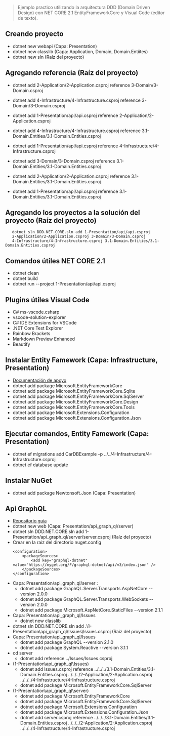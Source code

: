 > Ejemplo practico utilizando la arquitectura DDD (Domain Driven Design) con NET CORE 2.1 EntityFrameworkCore y Visual Code (editor de texto).

## Creando proyecto 

 - dotnet new webapi   (Capa: Presentation)
 - dotnet new classlib  (Capa: Application, Domain, Domain.Entiites)
 - dotnet new sln  (Raíz del proyecto)   

## Agregando referencia (Raíz del proyecto)     
   
   - dotnet add 2-Application/2-Application.csproj reference
   3-Domain/3-Domain.csproj
   
   - dotnet add 4-Infrastructure/4-Infrastructure.csproj reference
   3-Domain/3-Domain.csproj
   
   - dotnet add 1-Presentation/api/api.csproj reference
   2-Application/2-Application.csproj

   - dotnet add 4-Infrastructure/4-Infrastructure.csproj reference 3.1-Domain.Entities/3.1-Domain.Entities.csproj

   - dotnet add 1-Presentation/api/api.csproj reference
   4-Infrastructure/4-Infrastructure.csproj
   
   - dotnet add 3-Domain/3-Domain.csproj reference 3.1-Domain.Entities/3.1-Domain.Entities.csproj
  
   - dotnet add 2-Application/2-Application.csproj reference 3.1-Domain.Entities/3.1-Domain.Entities.csproj

   - dotnet add 1-Presentation/api/api.csproj reference 3.1-Domain.Entities/3.1-Domain.Entities.csproj
   
## Agregando los proyectos a la solución del proyecto (Raíz del proyecto) 

       dotnet sln DDD.NET.CORE.sln add 1-Presentation/api/api.csproj
       2-Application/2-Application.csproj 3-Domain/3-Domain.csproj
       4-Infrastructure/4-Infrastructure.csproj 3.1-Domain.Entities/3.1-Domain.Entities.csproj

 ## Comandos útiles NET CORE 2.1    
  
  - dotnet clean
  - dotnet build
  - dotnet run --project 1-Presentation/api/api.csproj
     
 ##   Plugins útiles Visual Code 

  -  C# ms-vscode.csharp   
  -  vscode-solution-explorer   
  -  C# IDE Extensions for VSCode
  -  .NET Core Test Explorer
  -  Rainbow Brackets
  -  Markdown Preview Enhanced
  -  Beautify

 ## Instalar Entity Famework (Capa: Infrastructure, Presentation)

  - [Documentación de apoyo](https://docs.microsoft.com/en-us/ef/core/get-started/install/)
  - dotnet add package Microsoft.EntityFrameworkCore
  - dotnet add package Microsoft.EntityFrameworkCore.Sqlite
  - dotnet add package Microsoft.EntityFrameworkCore.SqlServer
  - dotnet add package Microsoft.EntityFrameworkCore.Design
  - dotnet add package Microsoft.EntityFrameworkCore.Tools
  - dotnet add package Microsoft.Extensions.Configuration
  - dotnet add package Microsoft.Extensions.Configuration.Json

## Ejecutar comandos, Entity Famework (Capa: Presentation)

  - dotnet ef migrations add CarDBExample -p ../../4-Infrastructure/4-Infrastructure.csproj 
  - dotnet ef database update

## Instalar NuGet 

  - dotnet add package Newtonsoft.Json (Capa: Presentation)

## Api GraphQL 
  - [Repositorio guía](https://github.com/thedull/GraphQLWorkshop/tree/0_1_Initial)
  - dotnet new web (Capa: Presentation/api_graph_ql/server)
  - dotnet sln DDD.NET.CORE.sln add 1-Presentation/api_graph_ql/server/server.csproj (Raíz del proyecto)
  - Crear en la raiz del directorio nuget.config
    ```
    <configuration>
        <packageSources>
            <add key="graphql-dotnet" value="https://myget.org/F/graphql-dotnet/api/v3/index.json" />
        </packageSources>
    </configuration>
    ```
  - Capa: Presentation/api_graph_ql/server :
    - dotnet add package GraphQL.Server.Transports.AspNetCore --version 2.0.0
    - dotnet add package GraphQL.Server.Transports.WebSockets --version 2.0.0
    - dotnet add package Microsoft.AspNetCore.StaticFiles --version 2.1.1
  - Capa: Presentation/api_graph_ql/Issues
    - dotnet new classlib
  - dotnet sln DDD.NET.CORE.sln add .\1-Presentation\api_graph_ql\Issues\Issues.csproj (Raíz del proyecto)
  - Capa: Presentation/api_graph_ql/Issues
    - dotnet add package GraphQL --version 2.1.0
    - dotnet add package System.Reactive --version 3.1.1
  - cd server
    - dotnet add reference ../Issues/Issues.csproj
  - (1-Presentation\api_graph_ql\Issues) 
    - dotnet add Issues.csproj reference  ../../../3.1-Domain.Entities/3.1-Domain.Entities.csproj ../../../2-Application/2-Application.csproj ../../../4-Infrastructure/4-Infrastructure.csproj
    - dotnet add package Microsoft.EntityFrameworkCore.SqlServer
  - (1-Presentation\api_graph_ql\server)
    - dotnet add package Microsoft.EntityFrameworkCore
    - dotnet add package Microsoft.EntityFrameworkCore.SqlServer
    - dotnet add package Microsoft.Extensions.Configuration
    - dotnet add package Microsoft.Extensions.Configuration.Json
    - dotnet add server.csproj reference  ../../../3.1-Domain.Entities/3.1-Domain.Entities.csproj ../../../2-Application/2-Application.csproj ../../../4-Infrastructure/4-Infrastructure.csproj